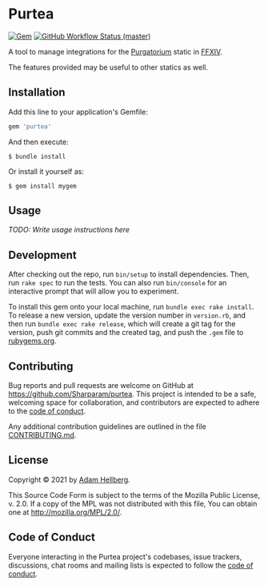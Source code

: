 # Purtea

[![Gem][gem-version-badge]][gem]
[![GitHub Workflow Status (master)][workflow-main-master-badge]][workflow-main-master]
<!-- [![GitHub Workflow Status][workflow-main-badge]][workflow-main] -->

A tool to manage integrations for the [Purgatorium][] static in [FFXIV][].

The features provided may be useful to other statics as well.

## Installation

Add this line to your application's Gemfile:

```ruby
gem 'purtea'
```

And then execute:

```
$ bundle install
```

Or install it yourself as:

```
$ gem install mygem
```

## Usage

*TODO: Write usage instructions here*

## Development

After checking out the repo, run `bin/setup` to install dependencies. Then, run `rake spec` to run the tests. You can also run `bin/console` for an interactive prompt that will allow you to experiment.

To install this gem onto your local machine, run `bundle exec rake install`. To release a new version, update the version number in `version.rb`, and then run `bundle exec rake release`, which will create a git tag for the version, push git commits and the created tag, and push the `.gem` file to [rubygems.org](https://rubygems.org).

## Contributing

Bug reports and pull requests are welcome on GitHub at https://github.com/Sharparam/purtea. This project is intended to be a safe, welcoming space for collaboration, and contributors are expected to adhere to the [code of conduct][coc].

Any additional contribution guidelines are outlined in the file [CONTRIBUTING.md][contrib].

## License

Copyright &copy; 2021 by [Adam Hellberg][sharparam].

This Source Code Form is subject to the terms of the Mozilla Public
License, v. 2.0. If a copy of the MPL was not distributed with this
file, You can obtain one at http://mozilla.org/MPL/2.0/.

## Code of Conduct

Everyone interacting in the Purtea project's codebases, issue trackers, discussions, chat rooms and mailing lists is expected to follow the [code of conduct][coc].

[gem]: https://rubygems.org/gems/purtea
[gem-version-badge]: https://img.shields.io/gem/v/purtea
[workflow-main]: https://github.com/Sharparam/purtea/actions/workflows/main.yml
[workflow-main-badge]: https://github.com/Sharparam/purtea/actions/workflows/main.yml/badge.svg
[workflow-main-master]: https://github.com/Sharparam/purtea/actions/workflows/main.yml?query=branch%3Amaster
[workflow-main-master-badge]: https://github.com/Sharparam/purtea/actions/workflows/main.yml/badge.svg?branch=master
[coc]: https://github.com/Sharparam/purtea/blob/master/CODE_OF_CONDUCT.md
[contrib]: https://github.com/Sharparam/purtea/blob/master/CONTRIBUTING.md

[sharparam]: https://github.com/Sharparam
[purgatorium]: https://www.fflogs.com/guild/id/79779
[ffxiv]: https://eu.finalfantasyxiv.com/
